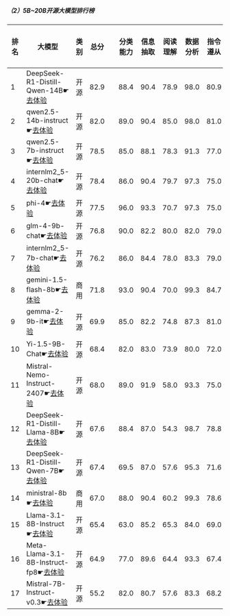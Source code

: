 ##### （2）5B~20B开源大模型排行榜
|排名|大模型|类别|总分| |分类能力|信息抽取|阅读理解|数据分析|指令遵从|算术运算|初中数学|符号推理|代词理解|诗词匹配|公务员考试|律师资格考试|高考|常识推理|文本蕴含|成语理解|情感分析|演绎推理|C3中文阅读理解|
|---|-----|-------|---|-|------|-------|------|-------|------|-------|------|-------|-------|------|---------|----------|---|------|-------|------|-------|-------|-----------|
|1|DeepSeek-R1-Distill-Qwen-14B☛[去体验](https://easyllm.site/static/modelcompare.html?type=open-source)|开源|82.9| |88.4|90.4|78.9|98.0|                        80.9|94.3|88.5|83.1|92.7|                        86.6|68.0|42.3|78.4|                        80.8|62.3|83.8|97.2|                        94.3|94.4|
|2|qwen2.5-14b-instruct☛[去体验](https://easyllm.site/static/modelcompare.html?type=open-source)|开源|82.0| |89.0|90.4|85.0|98.0|                        81.0|91.5|93.7|54.4|92.7|                        87.5|67.0|42.6|79.3|                        76.8|64.7|87.6|96.0|                        81.3|95.2|
|3|qwen2.5-7b-instruct☛[去体验](https://easyllm.site/static/modelcompare.html?type=open-source)|开源|78.5| |85.0|88.1|78.3|91.3|                        77.0|89.8|79.9|61.7|90.6|                        83.4|59.6|42.5|73.1|                        66.7|64.3|79.4|96.0|                        91.9|91.6|
|4|internlm2_5-20b-chat☛[去体验](https://easyllm.site/static/modelcompare.html?type=open-source)|开源|78.4| |86.0|90.4|79.7|97.3|                        75.0|89.7|86.8|78.7|88.2|                        82.2|66.4|42.7|74.1|                        63.6|64.3|86.3|97.6|                        46.3|94.6|
|5|phi-4☛[去体验](https://easyllm.site/static/modelcompare.html?type=open-source)|开源|77.5| |96.0|93.3|70.7|97.3|                        75.0|97.2|86.1|86.1|91.6|                        80.6|66.1|23.6|58.8|                        73.7|64.7|76.6|93.4|                        98.4|92.7|
|6|glm-4-9b-chat☛[去体验](https://easyllm.site/static/modelcompare.html?type=open-source)|开源|76.8| |90.0|82.2|80.0|82.0|                        79.0|76.5|74.5|62.4|88.9|                        80.3|64.1|38.4|75.3|                        69.7|54.8|85.8|95.7|                        78.9|93.4|
|7|internlm2_5-7b-chat☛[去体验](https://easyllm.site/static/modelcompare.html?type=open-source)|开源|76.2| |86.0|84.4|78.0|83.3|                        79.0|59.8|81.1|73.5|87.1|                        83.0|62.4|43.8|68.9|                        66.7|61.5|87.8|96.9|                        82.1|93.4|
|8|gemini-1.5-flash-8b☛[去体验](https://easyllm.site/static/modelcompare.html?type=proprietary)|商用|71.8| |93.0|90.4|70.0|99.3|                        84.7|77.3|81.3|71.7|79.1|                        79.6|51.6|19.6|57.8|                        75.8|55.6|81.6|93.4|                        31.7|92.8|
|9|gemma-2-9b-it☛[去体验](https://easyllm.site/static/modelcompare.html?type=open-source)|开源|69.9| |85.0|82.2|74.8|87.3|                        81.0|89.3|67.4|59.9|81.9|                        78.5|53.6|19.1|53.8|                        68.7|59.1|82.3|95.0|                        51.2|92.9|
|10|Yi-1.5-9B-Chat☛[去体验](https://easyllm.site/static/modelcompare.html?type=open-source)|开源|68.4| |82.0|83.0|73.9|80.0|                        72.0|73.8|54.7|70.8|85.4|                        75.8|45.3|31.5|56.9|                        56.6|57.1|81.8|93.4|                        29.3|92.7|
|11|Mistral-Nemo-Instruct-2407☛[去体验](https://easyllm.site/static/modelcompare.html?type=open-source)|开源|68.0| |89.0|91.9|58.0|93.3|                        75.0|79.3|52.4|69.9|81.9|                        75.2|42.4|20.9|48.1|                        58.6|52.4|71.1|92.7|                        100.0|91.1|
|12|DeepSeek-R1-Distill-Llama-8B☛[去体验](https://easyllm.site/static/modelcompare.html?type=open-source)|开源|67.6| |88.4|87.0|54.3|98.7|                        78.8|86.7|72.0|74.2|76.7|                        77.8|49.9|19.9|50.1|                        52.5|55.6|47.5|89.3|                        91.1|84.9|
|13|DeepSeek-R1-Distill-Qwen-7B☛[去体验](https://easyllm.site/static/modelcompare.html?type=open-source)|开源|67.4| |69.5|87.0|57.6|95.3|                        71.6|90.2|86.9|63.4|73.2|                        73.8|48.8|19.5|54.0|                        61.6|49.2|54.0|92.7|                        90.2|81.9|
|14|ministral-8b☛[去体验](https://easyllm.site/static/modelcompare.html?type=proprietary)|商用|67.0| |88.0|90.4|60.2|99.3|                        78.6|85.5|69.0|71.4|87.5|                        59.4|45.3|21.1|44.0|                        68.3|53.8|61.5|92.7|                        63.4|90.3|
|15|Llama-3.1-8B-Instruct☛[去体验](https://easyllm.site/static/modelcompare.html?type=open-source)|开源|65.4| |63.0|85.2|65.3|84.0|                        69.0|90.5|50.4|65.7|71.8|                        77.9|49.6|22.2|44.6|                        66.7|53.2|63.9|86.7|                        83.7|90.4|
|16|Meta-Llama-3.1-8B-Instruct-fp8☛[去体验](https://easyllm.site/static/modelcompare.html?type=open-source)|开源|64.9| |77.0|89.6|64.4|93.3|                        67.4|89.8|33.1|70.1|68.6|                        77.2|43.2|22.9|46.0|                        62.6|50.0|64.4|90.0|                        87.0|88.2|
|17|Mistral-7B-Instruct-v0.3☛[去体验](https://easyllm.site/static/modelcompare.html?type=open-source)|开源|55.2| |82.0|80.7|57.6|83.3|                        68.2|33.5|31.7|56.4|76.3|                        73.0|40.9|17.1|34.0|                        54.5|44.8|45.3|88.4|                        32.5|81.0|
<br><br>